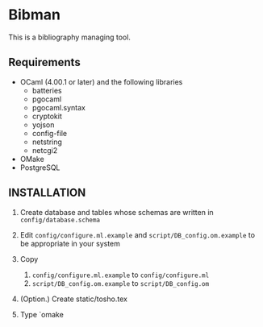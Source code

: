 # Bibman

This is a bibliography managing tool.

## Requirements

* OCaml (4.00.1 or later) and the following libraries
  * batteries
  * pgocaml
  * pgocaml.syntax
  * cryptokit
  * yojson
  * config-file
  * netstring
  * netcgi2
* OMake
* PostgreSQL

## INSTALLATION

1. Create database and tables whose schemas are written in
   `config/database.schema`

3. Edit `config/configure.ml.example` and `script/DB_config.om.example` to be
   appropriate in your system

2. Copy
   1. `config/configure.ml.example` to `config/configure.ml`
   2. `script/DB_config.om.example` to `script/DB_config.om`

3. (Option.) Create static/tosho.tex

3. Type `omake
